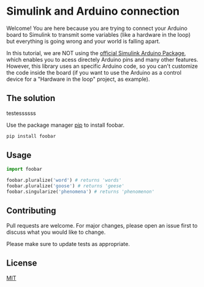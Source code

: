 # Simulink and Arduino connection

Welcome! You are here because you are trying to connect your Arduino board to Simulink to transmit some variables (like a hardware in the loop) but everything is going wrong and your world is falling apart. 

In this tutorial, we are NOT using the [official Simulink Arduino Package](https://www.mathworks.com/help/supportpkg/arduino/examples/getting-started-with-arduino-hardware.html), which enables you to acess directely Arduino pins and many other features. However, this library uses an specific Arduino code, so you can't customize the code inside the board (if you want to use the Arduino as a control device for a "Hardware in the loop" project, as example).

## The solution
testessssss

Use the package manager [pip](https://pip.pypa.io/en/stable/) to install foobar.

```bash
pip install foobar
```

## Usage

```python
import foobar

foobar.pluralize('word') # returns 'words'
foobar.pluralize('goose') # returns 'geese'
foobar.singularize('phenomena') # returns 'phenomenon'
```

## Contributing
Pull requests are welcome. For major changes, please open an issue first to discuss what you would like to change.

Please make sure to update tests as appropriate.

## License
[MIT](https://choosealicense.com/licenses/mit/)